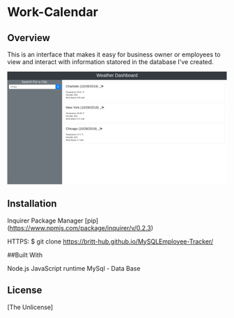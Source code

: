 # Work-Calendar


## Overview

This is an interface that makes it easy for business owner or employees to view and interact with information statored in the database I've created. 

![Weather App](WeatherappPicture.png)


## Installation

Inquirer Package Manager [pip] (https://www.npmjs.com/package/inquirer/v/0.2.3)


HTTPS:
$ git clone https://britt-hub.github.io/MySQLEmployee-Tracker/

##Built With

Node.js JavaScript runtime
MySql - Data Base


## License
[The Unlicense]
